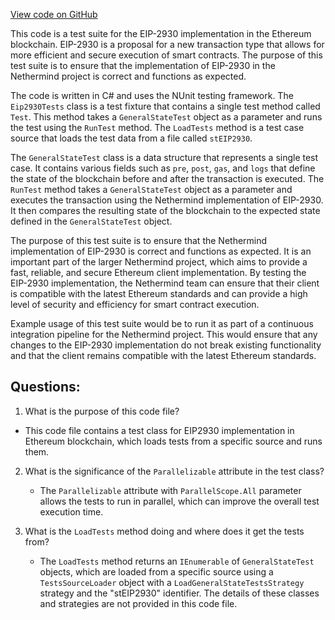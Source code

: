 [View code on GitHub](https://github.com/nethermindeth/nethermind/Ethereum.Blockchain.Test/Eip2930Tests.cs)

This code is a test suite for the EIP-2930 implementation in the Ethereum blockchain. EIP-2930 is a proposal for a new transaction type that allows for more efficient and secure execution of smart contracts. The purpose of this test suite is to ensure that the implementation of EIP-2930 in the Nethermind project is correct and functions as expected.

The code is written in C# and uses the NUnit testing framework. The `Eip2930Tests` class is a test fixture that contains a single test method called `Test`. This method takes a `GeneralStateTest` object as a parameter and runs the test using the `RunTest` method. The `LoadTests` method is a test case source that loads the test data from a file called `stEIP2930`.

The `GeneralStateTest` class is a data structure that represents a single test case. It contains various fields such as `pre`, `post`, `gas`, and `logs` that define the state of the blockchain before and after the transaction is executed. The `RunTest` method takes a `GeneralStateTest` object as a parameter and executes the transaction using the Nethermind implementation of EIP-2930. It then compares the resulting state of the blockchain to the expected state defined in the `GeneralStateTest` object.

The purpose of this test suite is to ensure that the Nethermind implementation of EIP-2930 is correct and functions as expected. It is an important part of the larger Nethermind project, which aims to provide a fast, reliable, and secure Ethereum client implementation. By testing the EIP-2930 implementation, the Nethermind team can ensure that their client is compatible with the latest Ethereum standards and can provide a high level of security and efficiency for smart contract execution.

Example usage of this test suite would be to run it as part of a continuous integration pipeline for the Nethermind project. This would ensure that any changes to the EIP-2930 implementation do not break existing functionality and that the client remains compatible with the latest Ethereum standards.
## Questions: 
 1. What is the purpose of this code file?
   - This code file contains a test class for EIP2930 implementation in Ethereum blockchain, which loads tests from a specific source and runs them.

2. What is the significance of the `Parallelizable` attribute in the test class?
   - The `Parallelizable` attribute with `ParallelScope.All` parameter allows the tests to run in parallel, which can improve the overall test execution time.

3. What is the `LoadTests` method doing and where does it get the tests from?
   - The `LoadTests` method returns an `IEnumerable` of `GeneralStateTest` objects, which are loaded from a specific source using a `TestsSourceLoader` object with a `LoadGeneralStateTestsStrategy` strategy and the "stEIP2930" identifier. The details of these classes and strategies are not provided in this code file.